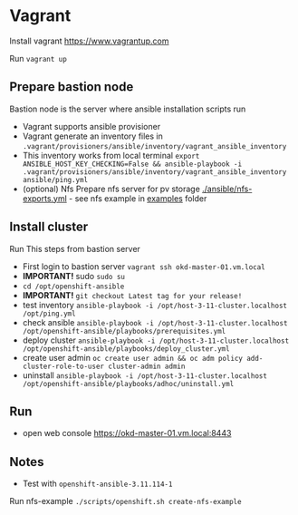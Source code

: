 # Vagrant

Install vagrant <https://www.vagrantup.com>

Run `vagrant up`

## Prepare bastion node

Bastion node is the server where ansible installation scripts run

- Vagrant supports ansible provisioner
- Vagrant generate an inventory files in `.vagrant/provisioners/ansible/inventory/vagrant_ansible_inventory`
- This inventory works from local terminal `export ANSIBLE_HOST_KEY_CHECKING=False && ansible-playbook -i .vagrant/provisioners/ansible/inventory/vagrant_ansible_inventory ansible/ping.yml`
- (optional) Nfs Prepare nfs server for pv storage [./ansible/nfs-exports.yml](./ansible/nfs-exports.yml) - see nfs example in [examples](../../examples/manage.sh) folder

## Install cluster

Run This steps from bastion server

- First login to bastion server `vagrant ssh okd-master-01.vm.local`
- **IMPORTANT!** sudo `sudo su`
- `cd /opt/openshift-ansible`
- **IMPORTANT!** `git checkout Latest tag for your release!` 
- test inventory `ansible-playbook -i /opt/host-3-11-cluster.localhost /opt/ping.yml`
- check ansible `ansible-playbook -i /opt/host-3-11-cluster.localhost /opt/openshift-ansible/playbooks/prerequisites.yml`
- deploy cluster `ansible-playbook -i /opt/host-3-11-cluster.localhost /opt/openshift-ansible/playbooks/deploy_cluster.yml`
- create user admin `oc create user admin && oc adm policy add-cluster-role-to-user cluster-admin admin`
- uninstall `ansible-playbook -i /opt/host-3-11-cluster.localhost /opt/openshift-ansible/playbooks/adhoc/uninstall.yml`

## Run

- open web console <https://okd-master-01.vm.local:8443>

## Notes

- Test with `openshift-ansible-3.11.114-1`


Run nfs-example `./scripts/openshift.sh create-nfs-example`